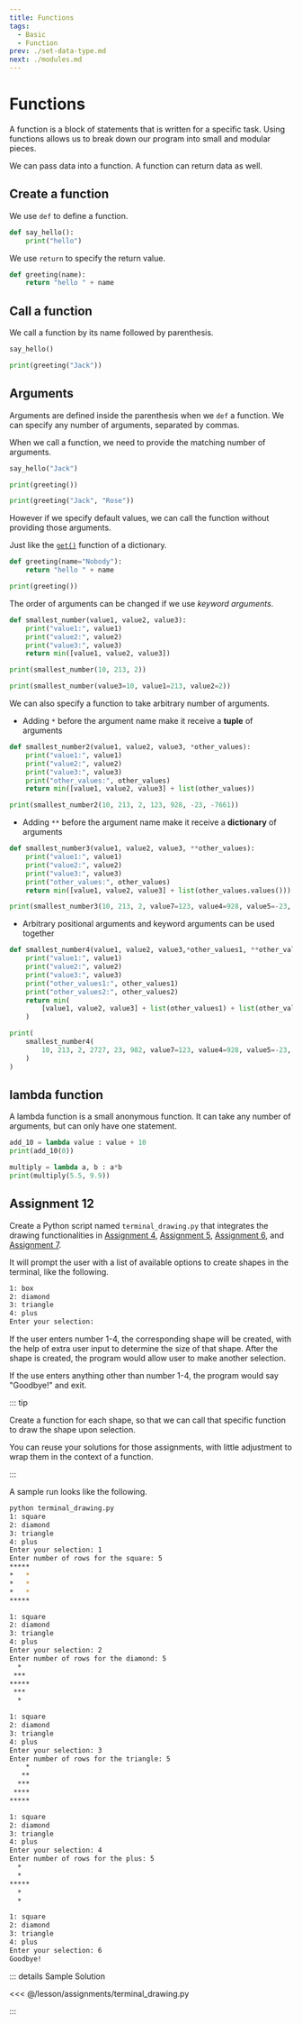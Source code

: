 ```yaml
---
title: Functions
tags:
  - Basic
  - Function
prev: ./set-data-type.md
next: ./modules.md
---
```


# Functions

<TagLinks />

A function is a block of statements that is written for a specific task.
Using functions allows us to break down our program into small and modular pieces.

We can pass data into a function. A function can return data as well.

## Create a function

We use `def` to define a function.

```python
def say_hello():
    print("hello")
```

We use `return` to specify the return value.

```python
def greeting(name):
    return "hello " + name
```

## Call a function

We call a function by its name followed by parenthesis.

```python
say_hello()

print(greeting("Jack"))
```

## Arguments

Arguments are defined inside the parenthesis when we `def` a function. We can specify any number of arguments, separated by commas.

When we call a function, we need to provide the matching number of arguments.

```python
say_hello("Jack")

print(greeting())

print(greeting("Jack", "Rose"))
```

However if we specify default values, we can call the function without providing those arguments.

Just like the [`get()`](./mapping-data-type.md#functions-of-dict) function of a dictionary.

```python
def greeting(name="Nobody"):
    return "hello " + name

print(greeting())
```

The order of arguments can be changed if we use _keyword arguments_.

```python
def smallest_number(value1, value2, value3):
    print("value1:", value1)
    print("value2:", value2)
    print("value3:", value3)
    return min([value1, value2, value3])

print(smallest_number(10, 213, 2))

print(smallest_number(value3=10, value1=213, value2=2))
```

We can also specify a function to take arbitrary number of arguments.

- Adding `*` before the argument name make it receive a **tuple** of arguments

```python
def smallest_number2(value1, value2, value3, *other_values):
    print("value1:", value1)
    print("value2:", value2)
    print("value3:", value3)
    print("other_values:", other_values)
    return min([value1, value2, value3] + list(other_values))

print(smallest_number2(10, 213, 2, 123, 928, -23, -7661))
```

- Adding `**` before the argument name make it receive a **dictionary** of arguments

```python
def smallest_number3(value1, value2, value3, **other_values):
    print("value1:", value1)
    print("value2:", value2)
    print("value3:", value3)
    print("other_values:", other_values)
    return min([value1, value2, value3] + list(other_values.values()))

print(smallest_number3(10, 213, 2, value7=123, value4=928, value5=-23, value6=-7661))
```

- Arbitrary positional arguments and keyword arguments can be used together

```python
def smallest_number4(value1, value2, value3,*other_values1, **other_values2):
    print("value1:", value1)
    print("value2:", value2)
    print("value3:", value3)
    print("other_values1:", other_values1)
    print("other_values2:", other_values2)
    return min(
        [value1, value2, value3] + list(other_values1) + list(other_values2.values())
    )

print(
    smallest_number4(
        10, 213, 2, 2727, 23, 982, value7=123, value4=928, value5=-23, value6=-7661
    )
)
```

## lambda function

A lambda function is a small anonymous function. It can take any number of arguments, but can only have one statement.

```python
add_10 = lambda value : value + 10
print(add_10(0))
```

```python
multiply = lambda a, b : a*b
print(multiply(5.5, 9.9))
```

## Assignment 12

Create a Python script named `terminal_drawing.py` that integrates the drawing functionalities in [Assignment 4](./control-flow.md#assignment-4), [Assignment 5](./control-flow.md#assignment-5), [Assignment 6](./control-flow.md#assignment-6), and [Assignment 7](./control-flow.md#assignment-7).

It will prompt the user with a list of available options to create shapes in the terminal, like the following.

```sh
1: box
2: diamond
3: triangle
4: plus
Enter your selection:
```

If the user enters number 1-4, the corresponding shape will be created, with the help of extra user input to determine the size of that shape. After the shape is created, the program would allow user to make another selection.

If the use enters anything other than number 1-4, the program would say "Goodbye!" and exit.

::: tip

Create a function for each shape, so that we can call that specific function to draw the shape upon selection.

You can reuse your solutions for those assignments, with little adjustment to wrap them in the context of a function.

:::

A sample run looks like the following.

```sh
python terminal_drawing.py
1: square
2: diamond
3: triangle
4: plus
Enter your selection: 1
Enter number of rows for the square: 5
*****
*   *
*   *
*   *
*****

1: square
2: diamond
3: triangle
4: plus
Enter your selection: 2
Enter number of rows for the diamond: 5
  *
 ***
*****
 ***
  *

1: square
2: diamond
3: triangle
4: plus
Enter your selection: 3
Enter number of rows for the triangle: 5
    *
   **
  ***
 ****
*****

1: square
2: diamond
3: triangle
4: plus
Enter your selection: 4
Enter number of rows for the plus: 5
  *
  *
*****
  *
  *

1: square
2: diamond
3: triangle
4: plus
Enter your selection: 6
Goodbye!
```

::: details Sample Solution

<<< @/lesson/assignments/terminal_drawing.py

:::
